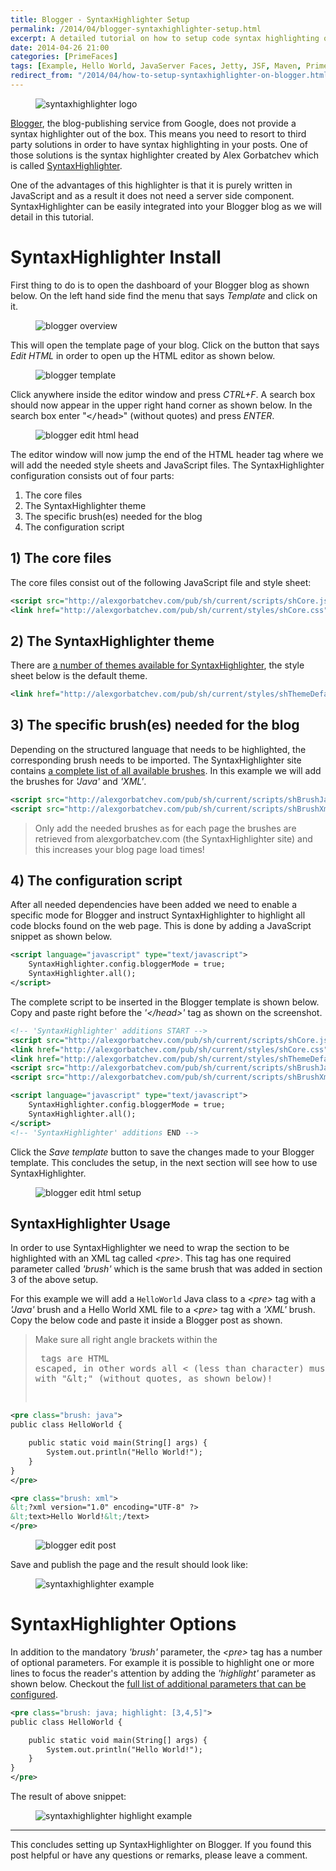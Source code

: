 ```yaml
---
title: Blogger - SyntaxHighlighter Setup
permalink: /2014/04/blogger-syntaxhighlighter-setup.html
excerpt: A detailed tutorial on how to setup code syntax highlighting on your Blogger blog.
date: 2014-04-26 21:00
categories: [PrimeFaces]
tags: [Example, Hello World, JavaServer Faces, Jetty, JSF, Maven, PrimeFaces, Project, Tutorial]
redirect_from: "/2014/04/how-to-setup-syntaxhighlighter-on-blogger.html"
---
```


<figure>
    <img src="{{ site.url }}/assets/images/logos/syntaxhighlighter-logo.png" alt="syntaxhighlighter logo" class="logo">
</figure>

[Blogger](https://www.blogger.com/), the blog-publishing service from Google, does not provide a syntax highlighter out of the box. This means you need to resort to third party solutions in order to have syntax highlighting in your posts. One of those solutions is the syntax highlighter created by Alex Gorbatchev which is called [SyntaxHighlighter](http://alexgorbatchev.com/SyntaxHighlighter/).

One of the advantages of this highlighter is that it is purely written in JavaScript and as a result it does not need a server side component. SyntaxHighlighter can be easily integrated into your Blogger blog as we will detail in this tutorial.

# SyntaxHighlighter Install

First thing to do is to open the dashboard of your Blogger blog as shown below. On the left hand side find the menu that says <var>Template</var> and click on it.

<figure>
    <img src="{{ site.url }}/assets/images/blogger/blogger-overview.png" alt="blogger overview">
</figure>

This will open the template page of your blog. Click on the button that says <var>Edit HTML</var> in order to open up the HTML editor as shown below.

<figure>
    <img src="{{ site.url }}/assets/images/blogger/blogger-template.png" alt="blogger template">
</figure>

Click anywhere inside the editor window and press <var>CTRL+F</var>. A search box should now appear in the upper right hand corner as shown below. In the search box enter "<kbd>&lt;/head&gt;</kbd>" (without quotes) and press <var>ENTER</var>.

<figure>
    <img src="{{ site.url }}/assets/images/blogger/blogger-edit-html-head.png" alt="blogger edit html head">
</figure>

The editor window will now jump the end of the HTML header tag where we will add the needed style sheets and JavaScript files. The SyntaxHighlighter configuration consists out of four parts:
1. The core files
2. The SyntaxHighlighter theme
3. The specific brush(es) needed for the blog
4. The configuration script

## 1) The core files

The core files consist out of the following JavaScript file and style sheet:

``` xml
<script src="http://alexgorbatchev.com/pub/sh/current/scripts/shCore.js" type="text/javascript"></script>
<link href="http://alexgorbatchev.com/pub/sh/current/styles/shCore.css" rel="stylesheet" type="text/css"></link>
```

## 2) The SyntaxHighlighter theme

There are [a number of themes available for SyntaxHighlighter](http://alexgorbatchev.com/SyntaxHighlighter/manual/themes/), the style sheet below is the default theme.

``` xml
<link href="http://alexgorbatchev.com/pub/sh/current/styles/shThemeDefault.css" rel="stylesheet" type="text/css" />
```

## 3) The specific brush(es) needed for the blog
Depending on the structured language that needs to be highlighted, the corresponding brush needs to be imported. The SyntaxHighlighter site contains [a complete list of all available brushes](http://alexgorbatchev.com/SyntaxHighlighter/manual/brushes/). In this example we will add the brushes for <var>'Java'</var> and <var>'XML'</var>.

``` xml
<script src="http://alexgorbatchev.com/pub/sh/current/scripts/shBrushJava.js" type="text/javascript"></scrip>
<script src="http://alexgorbatchev.com/pub/sh/current/scripts/shBrushXml.js" type="text/javascript"></script>
```

> Only add the needed brushes as for each page the brushes are retrieved from alexgorbatchev.com (the SyntaxHighlighter site) and this increases your blog page load times!

## 4) The configuration script

After all needed dependencies have been added we need to enable a specific mode for Blogger and instruct SyntaxHighlighter to highlight all code blocks found on the web page. This is done by adding a JavaScript snippet as shown below.

``` xml
<script language="javascript" type="text/javascript">
    SyntaxHighlighter.config.bloggerMode = true;
    SyntaxHighlighter.all();
</script>
```

The complete script to be inserted in the Blogger template is shown below. Copy and paste right before the <var>'&lt;/head&gt;'</var> tag as shown on the screenshot.

``` xml
<!-- 'SyntaxHighlighter' additions START -->
<script src="http://alexgorbatchev.com/pub/sh/current/scripts/shCore.js" type="text/javascript"></script>
<link href="http://alexgorbatchev.com/pub/sh/current/styles/shCore.css" rel="stylesheet" type="text/css" />
<link href="http://alexgorbatchev.com/pub/sh/current/styles/shThemeDefault.css" rel="stylesheet" type="text/css" />
<script src="http://alexgorbatchev.com/pub/sh/current/scripts/shBrushJava.js" type="text/javascript"></script>
<script src="http://alexgorbatchev.com/pub/sh/current/scripts/shBrushXml.js" type="text/javascript"></script>

<script language="javascript" type="text/javascript">
    SyntaxHighlighter.config.bloggerMode = true;
    SyntaxHighlighter.all();
</script>
<!-- 'SyntaxHighlighter' additions END -->
```

Click the <var>Save template</var> button to save the changes made to your Blogger template. This concludes the setup, in the next section will see how to use SyntaxHighlighter.

<figure>
    <img src="{{ site.url }}/assets/images/blogger/blogger-edit-html-setup.png" alt="blogger edit html setup">
</figure>


## SyntaxHighlighter Usage

In order to use SyntaxHighlighter we need to wrap the section to be highlighted with an XML tag called <var>&lt;pre&gt;</var>. This tag has one required parameter called <var>'brush'</var> which is the same brush that was added in section 3 of the above setup.

For this example we will add a `HelloWorld` Java class to a <var>&lt;pre&gt;</var> tag with a <var>'Java'</var> brush and a Hello World XML file to a <var>&lt;pre&gt;</var> tag with a <var>'XML'</var> brush. Copy the below code and paste it inside a Blogger post as shown.

> Make sure all right angle brackets within the <pre> tags are HTML escaped, in other words all < (less than character) must be replaced with "&amp;lt;" (without quotes, as shown below)!

``` xml
<pre class="brush: java">
public class HelloWorld {

    public static void main(String[] args) {
        System.out.println("Hello World!");
    }
}
</pre>

<pre class="brush: xml">
&lt;?xml version="1.0" encoding="UTF-8" ?>
&lt;text>Hello World!&lt;/text>
</pre>
```

<figure>
    <img src="{{ site.url }}/assets/images/blogger/blogger-edit-post.png" alt="blogger edit post">
</figure>

Save and publish the page and the result should look like:

<figure>
    <img src="{{ site.url }}/assets/images/blogger/syntaxhighlighter-example.png" alt="syntaxhighlighter example">
</figure>

# SyntaxHighlighter Options

In addition to the mandatory <var>'brush'</var> parameter, the <var>&lt;pre&gt;</var> tag has a number of optional parameters. For example it is possible to highlight one or more lines to focus the reader's attention by adding the <var>'highlight'</var> parameter as shown below. Checkout the [full list of additional parameters that can be configured](http://alexgorbatchev.com/SyntaxHighlighter/manual/configuration/).

``` xml
<pre class="brush: java; highlight: [3,4,5]">
public class HelloWorld {

    public static void main(String[] args) {
        System.out.println("Hello World!");
    }
}
</pre>
```

The result of above snippet:

<figure>
    <img src="{{ site.url }}/assets/images/blogger/syntaxhighlighter-highlight-example.png" alt="syntaxhighlighter highlight example">
</figure>

---

This concludes setting up SyntaxHighlighter on Blogger. If you found this post helpful or have any questions or remarks, please leave a comment.